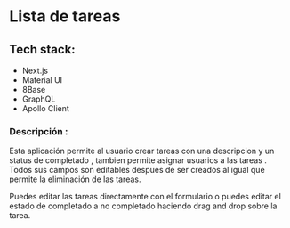 # Lista de tareas

## Tech stack:

- Next.js
- Material UI
- 8Base
- GraphQL
- Apollo Client

### Descripción :

Esta aplicación permite al usuario crear tareas con una descripcion y un status de completado , tambien permite asignar usuarios a las tareas . Todos sus campos son editables despues de ser creados al igual que permite la eliminación de las tareas.

Puedes editar las tareas directamente con el formulario o puedes editar el estado de completado a no completado haciendo drag and drop sobre la tarea.
